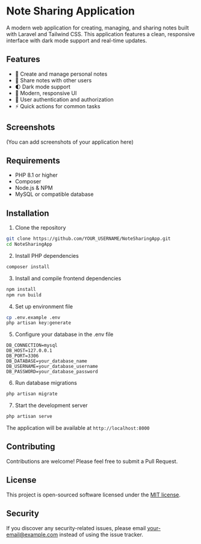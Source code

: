 # Note Sharing Application

A modern web application for creating, managing, and sharing notes built with Laravel and Tailwind CSS. This application features a clean, responsive interface with dark mode support and real-time updates.

## Features

- 📝 Create and manage personal notes
- 🔄 Share notes with other users
- 🌓 Dark mode support
- 🎨 Modern, responsive UI
- 👥 User authentication and authorization
- ⚡ Quick actions for common tasks

## Screenshots

(You can add screenshots of your application here)

## Requirements

- PHP 8.1 or higher
- Composer
- Node.js & NPM
- MySQL or compatible database

## Installation

1. Clone the repository
```bash
git clone https://github.com/YOUR_USERNAME/NoteSharingApp.git
cd NoteSharingApp
```

2. Install PHP dependencies
```bash
composer install
```

3. Install and compile frontend dependencies
```bash
npm install
npm run build
```

4. Set up environment file
```bash
cp .env.example .env
php artisan key:generate
```

5. Configure your database in the .env file
```
DB_CONNECTION=mysql
DB_HOST=127.0.0.1
DB_PORT=3306
DB_DATABASE=your_database_name
DB_USERNAME=your_database_username
DB_PASSWORD=your_database_password
```

6. Run database migrations
```bash
php artisan migrate
```

7. Start the development server
```bash
php artisan serve
```

The application will be available at `http://localhost:8000`

## Contributing

Contributions are welcome! Please feel free to submit a Pull Request.

## License

This project is open-sourced software licensed under the [MIT license](https://opensource.org/licenses/MIT).

## Security

If you discover any security-related issues, please email your-email@example.com instead of using the issue tracker.
